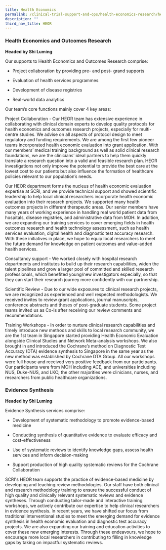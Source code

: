 ```yaml
---
title: Health Economics
permalink: /clinical-trial-support-and-ops/health-economics-research/health-economics/
description: ""
third_nav_title: HEOR
---
```

### Health Economics and Outcomes Research

**Headed by Shi Luming**

Our supports to Health Economics and Outcomes Research comprise:

*   Project collaboration by providing pre- and post- grand supports
    
*   Evaluation of health services programmes
    
*   Development of disease registries 
    
*   Real-world data analytics
    

Our team’s core functions mainly cover 4 key areas: 

Project Collaboration - Our HEOR team has extensive experience in collaborating with clinical domain experts to develop quality protocols for health economics and outcomes research projects, especially for multi-centre studies. We advise on all aspects of protocol design to meet regulatory and funding requirements. We are among the first few pioneer teams incorporated health economic evaluation into grant application. With our members’ medical training background as well as solid clinical research foundations, we are the clinicians’ ideal partners to help them quickly translate a research question into a valid and feasible research plan. HEOR investigations not only improve the potential to provide the best care at the lowest cost to our patients but also influence the formation of healthcare policies relevant to our population’s needs. 

Our HEOR department forms the nucleus of health economic evaluation expertise at SCRI, and we provide technical support and showed scientific leadership to help local clinical researchers incorporate health economic evaluation into their research projects. We supported many health outcomes projects in different therapeutic areas. Our senior members have many years of working experience in handling real world patient data from hospitals, disease registries, and administrative data from MOH. In addition, we are expanding our training services to cover emerging fields in health outcomes research and health technology assessment, such as health services evaluation, digital health and diagnostic test accuracy research. With these initiatives in place, we hope to equip local researchers to meet the future demand for knowledge on patient outcomes and value-added health services.

Consultancy support - We worked closely with hospital research departments and institutes to build up their research capabilities, widen the talent pipelines and grow a larger pool of committed and skilled research professionals, which benefited young/new investigators especially, so that they can start their research journey more confidently with our partnership. 

  
Scientific Review - Due to our wide exposures to clinical research projects, we are recognized as experienced and well respected methodologists. We received invites to review grant applications, journal manuscripts, conference abstracts and theses of post-graduate students. Some project teams invited us as Co-Is after receiving our review comments and recommendations.

Training Workshops - In order to nurture clinical research capabilities and timely introduce new methods and skills to local research community, we are the 1st team in Singapore started providing Health Economic Evaluation alongside Clinical Studies and Network Meta-analysis workshops. We also brought in and introduced the Cochrane’s method on Diagnostic Test Accuracy (DTA) evidence synthesis to Singapore in the same year as the new method was established by Cochrane DTA Group. All our workshops were full house and received very positive feedback from our participants. Our participants were from MOH including ACE, and universities including NUS, Duke-NUS, and LKC; the other majorities were clinicians, nurses, and researchers from public healthcare organizations.


### Evidence Synthesis

**Headed by Shi Luming**

Evidence Synthesis services comprise:

*   Development of systematic methodology to promote evidence-based medicine
    
*   Conducting synthesis of quantitative evidence to evaluate efficacy and cost-effectiveness
    
*   Use of systematic reviews to identify knowledge gaps, assess health services and inform decision-making
    
*   Support production of high quality systematic reviews for the Cochrane Collaboration
    

SCRI's HEOR team supports the practice of evidence-based medicine by developing and teaching review methodologies. Our staff have both clinical and research methodology training to ensure the successful conduct of high quality and clinically relevant systematic reviews and evidence syntheses. Through conducting tailor-made and interactive training workshops, we actively contribute our expertise to help clinical researchers in evidence synthesis. In recent years, we have shifted our focus from traditional interventional studies to meet the emerging demand for evidence synthesis in health economic evaluation and diagnostic test accuracy projects. We are also expanding our training and education activities to cover these new emerging interests. Through these endeavours, we hope to encourage more local researchers in contributing to filling in knowledge gaps by taking on impactful systematic reviews.
